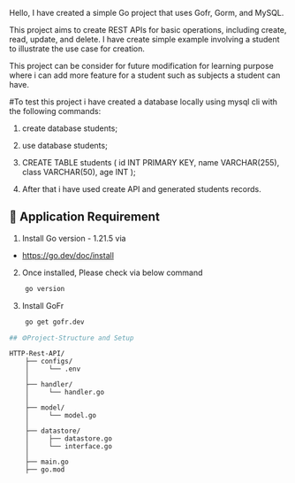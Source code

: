 Hello, I have created a simple Go project that uses Gofr, Gorm, and MySQL.

This project aims to create REST APIs for basic operations, including create, read, update, and delete. I have create simple example involving a student to illustrate the use case for creation.

This project can be consider for future modification for learning purpose where i can add more feature for a student such as subjects a student can have.

#To test this project i have created a database locally using mysql cli with the following commands:

1. create database students;

2. use database students;

3. CREATE TABLE students (
    id INT PRIMARY KEY,
    name VARCHAR(255),
    class VARCHAR(50),
    age INT
   );

4. After that i have used create API and generated students records.

## 🙇 Application Requirement

1.  Install Go version - 1.21.5 via 
 * https://go.dev/doc/install

2. Once installed, Please check via below command
```bash   
    go version
```
3. Install GoFr
```bash   
    go get gofr.dev

## ⚙️Project-Structure and Setup
``` 
    HTTP-Rest-API/
        ├── configs/
        │     └── .env
        │
        ├── handler/
        │     └── handler.go
        │
        ├── model/
        │     └── model.go
        │
        ├── datastore/
        │     ├── datastore.go
        │     └── interface.go
        │
        ├── main.go
        ├── go.mod

```
